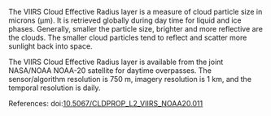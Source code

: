 The VIIRS Cloud Effective Radius layer is a measure of cloud particle size in microns (μm). It is retrieved globally during day time for liquid and ice phases. Generally, smaller the particle size, brighter and more reflective are the clouds. The smaller cloud particles tend to reflect and scatter more sunlight back into space.

The VIIRS Cloud Effective Radius layer is available from the joint NASA/NOAA NOAA-20 satellite for daytime overpasses. The sensor/algorithm resolution is 750 m, imagery resolution is 1 km, and the temporal resolution is daily.

References: doi:[10.5067/CLDPROP_L2_VIIRS_NOAA20.011](https://doi.org/10.5067/VIIRS/CLDPROP_L2_VIIRS_NOAA20.011)